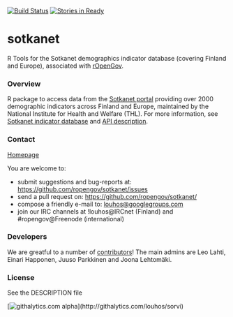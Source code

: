 [![Build
Status](https://api.travis-ci.org/rOpenGov/helsinki.png)](https://travis-ci.org/rOpenGov/helsinki)
[![Stories in
Ready](https://badge.waffle.io/ropengov/helsinki.png?label=TODO)](http://waffle.io/ropengov/helsinki)




sotkanet
========

R Tools for the Sotkanet demographics indicator database (covering
Finland and Europe), associated with
[rOpenGov](http://ropengov.github.com/sotkanet).


### Overview

R package to access data from the [Sotkanet
portal](http://uusi.sotkanet.fi/portal/page/portal/etusivu/hakusivu)
providing over 2000 demographic indicators across Finland and Europe,
maintained by the National Institute for Health and Welfare (THL). For
more information, see [Sotkanet indicator
database](http://uusi.sotkanet.fi/portal/page/portal/etusivu/tietoa_palvelusta)
and [API
description](http://uusi.sotkanet.fi/portal/pls/portal/!PORTAL.wwpob_page.show?_docname=22001.PDF).


### Contact
  
  [Homepage](http://louhos.github.com/contact.html)

  You are welcome to:
  
  * submit suggestions and bug-reports at: https://github.com/ropengov/sotkanet/issues
  * send a pull request on: https://github.com/ropengov/sotkanet/
  * compose a friendly e-mail to: louhos@googlegroups.com
  * join our IRC channels at !louhos@IRCnet (Finland) and #ropengov@Freenode (international)

### Developers

  We are greatful to a number of
  [contributors](http://louhos.github.com/contact.html)! The main
  admins are Leo Lahti, Einari Happonen, Juuso Parkkinen and Joona Lehtomäki.


### License

  See the DESCRIPTION file

[![githalytics.com alpha](https://cruel-carlota.pagodabox.com/fdfcd0ee746a540299b8f7be2833b93f"githalytics.com")](http://githalytics.com/louhos/sorvi)

